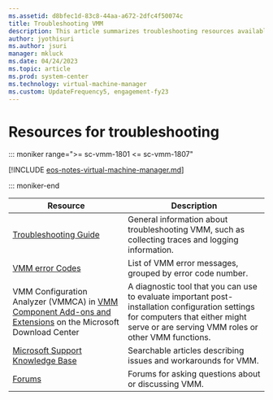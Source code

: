 ```yaml
---
ms.assetid: d8bfec1d-83c8-44aa-a672-2dfc4f50074c
title: Troubleshooting VMM
description: This article summarizes troubleshooting resources available for VMM
author: jyothisuri
ms.author: jsuri
manager: mkluck
ms.date: 04/24/2023
ms.topic: article
ms.prod: system-center
ms.technology: virtual-machine-manager
ms.custom: UpdateFrequency5, engagement-fy23
---
```


# Resources for troubleshooting

::: moniker range=">= sc-vmm-1801 <= sc-vmm-1807"

[!INCLUDE [eos-notes-virtual-machine-manager.md](../includes/eos-notes-virtual-machine-manager.md)]

::: moniker-end

Resource | Description
--- | ---
[Troubleshooting Guide](https://social.technet.microsoft.com/wiki/contents/articles/8826.system-center-2012-virtual-machine-manager-vmm-general-troubleshooting-guide.aspx) | General information about troubleshooting VMM, such as collecting traces and logging information.
[VMM error Codes](https://social.technet.microsoft.com/wiki/contents/articles/4906.system-center-2012-portal-virtual-machine-manager-vmm-error-codes.aspx) | List of VMM error messages, grouped by error code number.
VMM Configuration Analyzer (VMMCA) in [VMM Component Add-ons and Extensions](https://www.microsoft.com/download/details.aspx?id=54113) on the Microsoft Download Center | A diagnostic tool that you can use to evaluate important post-installation configuration settings for computers that either might serve or are serving VMM roles or other VMM functions.
[Microsoft Support Knowledge Base](https://support.microsoft.com) | Searchable articles describing issues and workarounds for VMM.
[Forums](https://social.technet.microsoft.com/Forums/systemcenter/home?category=virtualmachinemanager) | Forums for asking questions about or discussing VMM.

